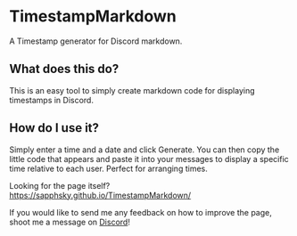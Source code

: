 # TimestampMarkdown
A Timestamp generator for Discord markdown.

## What does this do?
This is an easy tool to simply create markdown code for displaying timestamps in Discord.

## How do I use it?
Simply enter a time and a date and click Generate. You can then copy the little code that appears and paste it into your messages to display a specific time relative to each user. Perfect for arranging times.

Looking for the page itself?
https://sapphsky.github.io/TimestampMarkdown/

If you would like to send me any feedback on how to improve the page, shoot me a message on [Discord](https://discordapp.com/users/101790332437405696)!
